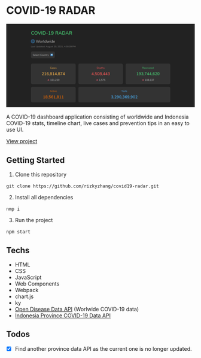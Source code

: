 # COVID-19 RADAR

![COVID-19 RADAR](public/covid19-radar.png)

A COVID-19 dashboard application consisting of worldwide and Indonesia COVID-19 stats, timeline chart, live cases and prevention tips in an easy to use UI.

[View project](https://covid19radar.netlify.app)

## Getting Started
1. Clone this repository  
```
git clone https://github.com/rizkyzhang/covid19-radar.git
```
2. Install all dependencies
```
nmp i
```
3. Run the project
```
npm start
```

## Techs
- HTML
- CSS
- JavaScript
- Web Components
- Webpack
- chart.js
- ky
- [Open Disease Data API](https://disease.sh/) (Worlwide COVID-19 data)
- [Indonesia Province COVID-19 Data API](https://data.covid19.go.id/public/api/prov.json)

## Todos
- [x] Find another province data API as the current one is no longer updated.
